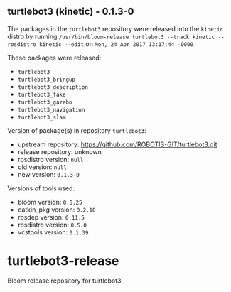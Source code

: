 ## turtlebot3 (kinetic) - 0.1.3-0

The packages in the `turtlebot3` repository were released into the `kinetic` distro by running `/usr/bin/bloom-release turtlebot3 --track kinetic --rosdistro kinetic --edit` on `Mon, 24 Apr 2017 13:17:44 -0000`

These packages were released:
- `turtlebot3`
- `turtlebot3_bringup`
- `turtlebot3_description`
- `turtlebot3_fake`
- `turtlebot3_gazebo`
- `turtlebot3_navigation`
- `turtlebot3_slam`

Version of package(s) in repository `turtlebot3`:

- upstream repository: https://github.com/ROBOTIS-GIT/turtlebot3.git
- release repository: unknown
- rosdistro version: `null`
- old version: `null`
- new version: `0.1.3-0`

Versions of tools used:

- bloom version: `0.5.25`
- catkin_pkg version: `0.2.10`
- rosdep version: `0.11.5`
- rosdistro version: `0.5.0`
- vcstools version: `0.1.39`


# turtlebot3-release
Bloom release repository for turtlebot3
